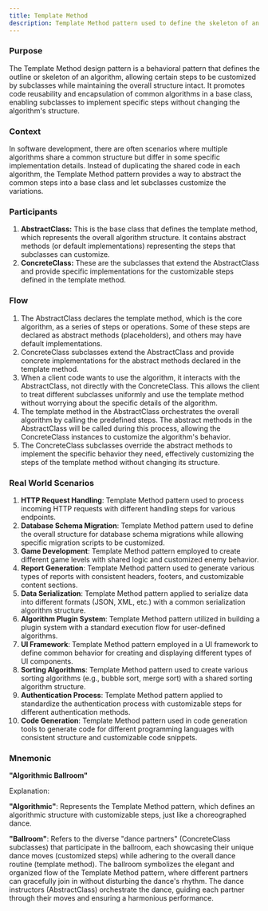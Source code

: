 ```yaml
---
title: Template Method
description: Template Method pattern used to define the skeleton of an algorithm in a base class and let subclasses override the steps without changing the overall algorithm's structure.
---
```


### Purpose


The Template Method design pattern is a behavioral pattern that defines the outline or skeleton of an algorithm, allowing certain steps to be customized by subclasses while maintaining the overall structure intact. It promotes code reusability and encapsulation of common algorithms in a base class, enabling subclasses to implement specific steps without changing the algorithm's structure.

### Context


In software development, there are often scenarios where multiple algorithms share a common structure but differ in some specific implementation details. Instead of duplicating the shared code in each algorithm, the Template Method pattern provides a way to abstract the common steps into a base class and let subclasses customize the variations.

### Participants

1. **AbstractClass:** This is the base class that defines the template method, which represents the overall algorithm structure. It contains abstract methods (or default implementations) representing the steps that subclasses can customize.
2. **ConcreteClass:** These are the subclasses that extend the AbstractClass and provide specific implementations for the customizable steps defined in the template method.

### Flow

1. The AbstractClass declares the template method, which is the core algorithm, as a series of steps or operations. Some of these steps are declared as abstract methods (placeholders), and others may have default implementations.
2. ConcreteClass subclasses extend the AbstractClass and provide concrete implementations for the abstract methods declared in the template method.
3. When a client code wants to use the algorithm, it interacts with the AbstractClass, not directly with the ConcreteClass. This allows the client to treat different subclasses uniformly and use the template method without worrying about the specific details of the algorithm.
4. The template method in the AbstractClass orchestrates the overall algorithm by calling the predefined steps. The abstract methods in the AbstractClass will be called during this process, allowing the ConcreteClass instances to customize the algorithm's behavior.
5. The ConcreteClass subclasses override the abstract methods to implement the specific behavior they need, effectively customizing the steps of the template method without changing its structure.

### Real World Scenarios

1. **HTTP Request Handling**: Template Method pattern used to process incoming HTTP requests with different handling steps for various endpoints.
2. **Database Schema Migration**: Template Method pattern used to define the overall structure for database schema migrations while allowing specific migration scripts to be customized.
3. **Game Development**: Template Method pattern employed to create different game levels with shared logic and customized enemy behavior.
4. **Report Generation**: Template Method pattern used to generate various types of reports with consistent headers, footers, and customizable content sections.
5. **Data Serialization**: Template Method pattern applied to serialize data into different formats (JSON, XML, etc.) with a common serialization algorithm structure.
6. **Algorithm Plugin System**: Template Method pattern utilized in building a plugin system with a standard execution flow for user-defined algorithms.
7. **UI Framework**: Template Method pattern employed in a UI framework to define common behavior for creating and displaying different types of UI components.
8. **Sorting Algorithms**: Template Method pattern used to create various sorting algorithms (e.g., bubble sort, merge sort) with a shared sorting algorithm structure.
9. **Authentication Process**: Template Method pattern applied to standardize the authentication process with customizable steps for different authentication methods.
10. **Code Generation**: Template Method pattern used in code generation tools to generate code for different programming languages with consistent structure and customizable code snippets.

### Mnemonic

**"Algorithmic Ballroom"**

Explanation:

**"Algorithmic"**: Represents the Template Method pattern, which defines an algorithmic structure with customizable steps, just like a choreographed dance.

**"Ballroom"**: Refers to the diverse "dance partners" (ConcreteClass subclasses) that participate in the ballroom, each showcasing their unique dance moves (customized steps) while adhering to the overall dance routine (template method). The ballroom symbolizes the elegant and organized flow of the Template Method pattern, where different partners can gracefully join in without disturbing the dance's rhythm. The dance instructors (AbstractClass) orchestrate the dance, guiding each partner through their moves and ensuring a harmonious performance.

